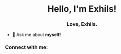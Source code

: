 <h1 align="center">Hello, I'm Exhils!</h1>
<h3 align="center">Love, Exhils.</h3>

- 💬 Ask me about **myself!**

<h3 align="left">Connect with me:</h3>
<p align="left">
</p>
